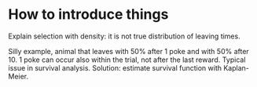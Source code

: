 # How to introduce things

Explain selection with density: it is not true distribution of leaving times.

Silly example, animal that leaves with 50% after 1 poke and with 50% after 10. 1 poke can occur also within the trial, not after the last reward. Typical issue in survival analysis. Solution: estimate survival function with Kaplan-Meier.
